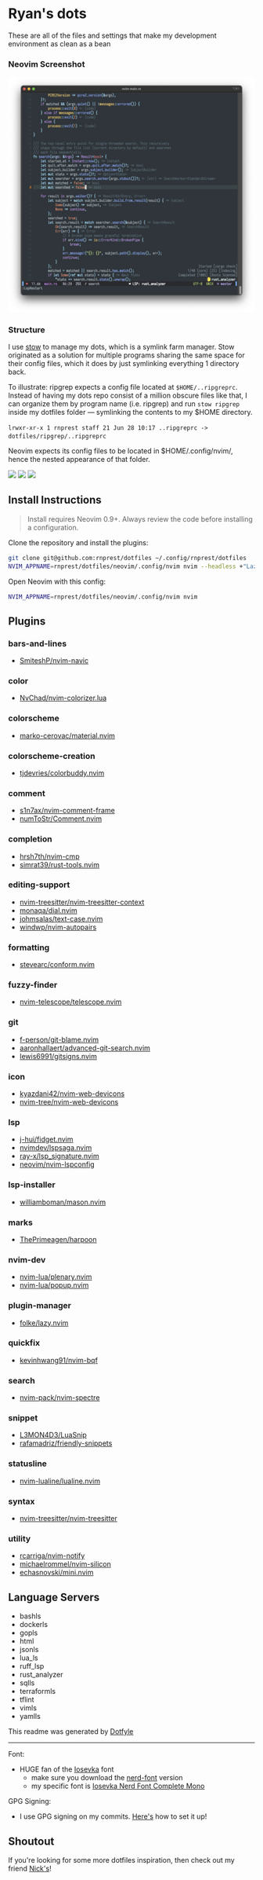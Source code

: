 # Ryan's dots

These are all of the files and settings that make my development environment as clean as a bean

### Neovim Screenshot

![isn't she beautiful?](images/neovim_config.png)

### Structure

I use [stow](https://www.gnu.org/software/stow/manual/stow.html) to manage my
dots, which is a symlink farm manager. Stow originated as a solution for
multiple programs sharing the same space for their config files, which it does
by just symlinking everything 1 directory back.

To illustrate: ripgrep expects a config file located at `$HOME/..ripgreprc`. Instead
of having my dots repo consist of a million obscure files like that, I can
organize them by program name (i.e. ripgrep) and run `stow ripgrep` inside my
dotfiles folder — symlinking the contents to my $HOME directory.

`lrwxr-xr-x 1 rnprest staff 21 Jun 28 10:17 ..ripgreprc -> dotfiles/ripgrep/..ripgreprc`

Neovim expects its config files to be located in $HOME/.config/nvim/<files>,
hence the nested appearance of that folder.

<a href="https://dotfyle.com/rnprest/dotfiles-neovim-config-nvim"><img src="https://dotfyle.com/rnprest/dotfiles-neovim-config-nvim/badges/plugins?style=flat" /></a>
<a href="https://dotfyle.com/rnprest/dotfiles-neovim-config-nvim"><img src="https://dotfyle.com/rnprest/dotfiles-neovim-config-nvim/badges/leaderkey?style=flat" /></a>
<a href="https://dotfyle.com/rnprest/dotfiles-neovim-config-nvim"><img src="https://dotfyle.com/rnprest/dotfiles-neovim-config-nvim/badges/plugin-manager?style=flat" /></a>

## Install Instructions

> Install requires Neovim 0.9+. Always review the code before installing a configuration.

Clone the repository and install the plugins:

```sh
git clone git@github.com:rnprest/dotfiles ~/.config/rnprest/dotfiles
NVIM_APPNAME=rnprest/dotfiles/neovim/.config/nvim nvim --headless +"Lazy! sync" +qa
```

Open Neovim with this config:

```sh
NVIM_APPNAME=rnprest/dotfiles/neovim/.config/nvim nvim
```

## Plugins

### bars-and-lines

- [SmiteshP/nvim-navic](https://dotfyle.com/plugins/SmiteshP/nvim-navic)

### color

- [NvChad/nvim-colorizer.lua](https://dotfyle.com/plugins/NvChad/nvim-colorizer.lua)

### colorscheme

- [marko-cerovac/material.nvim](https://dotfyle.com/plugins/marko-cerovac/material.nvim)

### colorscheme-creation

- [tjdevries/colorbuddy.nvim](https://dotfyle.com/plugins/tjdevries/colorbuddy.nvim)

### comment

- [s1n7ax/nvim-comment-frame](https://dotfyle.com/plugins/s1n7ax/nvim-comment-frame)
- [numToStr/Comment.nvim](https://dotfyle.com/plugins/numToStr/Comment.nvim)

### completion

- [hrsh7th/nvim-cmp](https://dotfyle.com/plugins/hrsh7th/nvim-cmp)
- [simrat39/rust-tools.nvim](https://dotfyle.com/plugins/simrat39/rust-tools.nvim)

### editing-support

- [nvim-treesitter/nvim-treesitter-context](https://dotfyle.com/plugins/nvim-treesitter/nvim-treesitter-context)
- [monaqa/dial.nvim](https://dotfyle.com/plugins/monaqa/dial.nvim)
- [johmsalas/text-case.nvim](https://dotfyle.com/plugins/johmsalas/text-case.nvim)
- [windwp/nvim-autopairs](https://dotfyle.com/plugins/windwp/nvim-autopairs)

### formatting

- [stevearc/conform.nvim](https://dotfyle.com/plugins/stevearc/conform.nvim)

### fuzzy-finder

- [nvim-telescope/telescope.nvim](https://dotfyle.com/plugins/nvim-telescope/telescope.nvim)

### git

- [f-person/git-blame.nvim](https://dotfyle.com/plugins/f-person/git-blame.nvim)
- [aaronhallaert/advanced-git-search.nvim](https://dotfyle.com/plugins/aaronhallaert/advanced-git-search.nvim)
- [lewis6991/gitsigns.nvim](https://dotfyle.com/plugins/lewis6991/gitsigns.nvim)

### icon

- [kyazdani42/nvim-web-devicons](https://dotfyle.com/plugins/kyazdani42/nvim-web-devicons)
- [nvim-tree/nvim-web-devicons](https://dotfyle.com/plugins/nvim-tree/nvim-web-devicons)

### lsp

- [j-hui/fidget.nvim](https://dotfyle.com/plugins/j-hui/fidget.nvim)
- [nvimdev/lspsaga.nvim](https://dotfyle.com/plugins/nvimdev/lspsaga.nvim)
- [ray-x/lsp_signature.nvim](https://dotfyle.com/plugins/ray-x/lsp_signature.nvim)
- [neovim/nvim-lspconfig](https://dotfyle.com/plugins/neovim/nvim-lspconfig)

### lsp-installer

- [williamboman/mason.nvim](https://dotfyle.com/plugins/williamboman/mason.nvim)

### marks

- [ThePrimeagen/harpoon](https://dotfyle.com/plugins/ThePrimeagen/harpoon)

### nvim-dev

- [nvim-lua/plenary.nvim](https://dotfyle.com/plugins/nvim-lua/plenary.nvim)
- [nvim-lua/popup.nvim](https://dotfyle.com/plugins/nvim-lua/popup.nvim)

### plugin-manager

- [folke/lazy.nvim](https://dotfyle.com/plugins/folke/lazy.nvim)

### quickfix

- [kevinhwang91/nvim-bqf](https://dotfyle.com/plugins/kevinhwang91/nvim-bqf)

### search

- [nvim-pack/nvim-spectre](https://dotfyle.com/plugins/nvim-pack/nvim-spectre)

### snippet

- [L3MON4D3/LuaSnip](https://dotfyle.com/plugins/L3MON4D3/LuaSnip)
- [rafamadriz/friendly-snippets](https://dotfyle.com/plugins/rafamadriz/friendly-snippets)

### statusline

- [nvim-lualine/lualine.nvim](https://dotfyle.com/plugins/nvim-lualine/lualine.nvim)

### syntax

- [nvim-treesitter/nvim-treesitter](https://dotfyle.com/plugins/nvim-treesitter/nvim-treesitter)

### utility

- [rcarriga/nvim-notify](https://dotfyle.com/plugins/rcarriga/nvim-notify)
- [michaelrommel/nvim-silicon](https://dotfyle.com/plugins/michaelrommel/nvim-silicon)
- [echasnovski/mini.nvim](https://dotfyle.com/plugins/echasnovski/mini.nvim)

## Language Servers

- bashls
- dockerls
- gopls
- html
- jsonls
- lua_ls
- ruff_lsp
- rust_analyzer
- sqlls
- terraformls
- tflint
- vimls
- yamlls

This readme was generated by [Dotfyle](https://dotfyle.com)

______________________________________________________________________

Font:

- HUGE fan of the [Iosevka](https://www.programmingfonts.org/#iosevka) font
  - make sure you download the [nerd-font](https://www.nerdfonts.com/font-downloads) version
  - my specific font is [Iosevka Nerd Font Complete Mono](https://github.com/rnprest/dotfiles/blob/main/misc/fonts/Iosevka%20Nerd%20Font%20Complete%20Mono.ttf)

GPG Signing:

- I use GPG signing on my commits. [Here's](https://zach.codes/setting-up-gpg-signing-for-github-on-mac/) how to set it up!

## Shoutout

If you're looking for some more dotfiles inspiration, then check out my friend
[Nick's](https://github.com/baileyn/dotfiles)!
